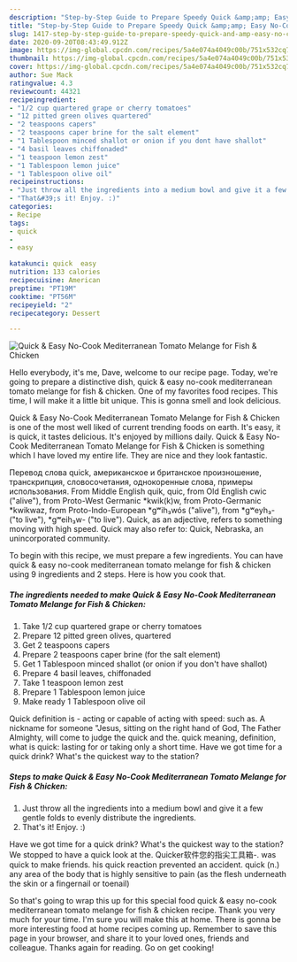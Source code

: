 ```yaml
---
description: "Step-by-Step Guide to Prepare Speedy Quick &amp;amp; Easy No-Cook Mediterranean Tomato Melange for Fish &amp;amp; Chicken"
title: "Step-by-Step Guide to Prepare Speedy Quick &amp;amp; Easy No-Cook Mediterranean Tomato Melange for Fish &amp;amp; Chicken"
slug: 1417-step-by-step-guide-to-prepare-speedy-quick-and-amp-easy-no-cook-mediterranean-tomato-melange-for-fish-and-amp-chicken
date: 2020-09-20T08:43:49.912Z
image: https://img-global.cpcdn.com/recipes/5a4e074a4049c00b/751x532cq70/quick-easy-no-cook-mediterranean-tomato-melange-for-fish-chicken-recipe-main-photo.jpg
thumbnail: https://img-global.cpcdn.com/recipes/5a4e074a4049c00b/751x532cq70/quick-easy-no-cook-mediterranean-tomato-melange-for-fish-chicken-recipe-main-photo.jpg
cover: https://img-global.cpcdn.com/recipes/5a4e074a4049c00b/751x532cq70/quick-easy-no-cook-mediterranean-tomato-melange-for-fish-chicken-recipe-main-photo.jpg
author: Sue Mack
ratingvalue: 4.3
reviewcount: 44321
recipeingredient:
- "1/2 cup quartered grape or cherry tomatoes"
- "12 pitted green olives quartered"
- "2 teaspoons capers"
- "2 teaspoons caper brine for the salt element"
- "1 Tablespoon minced shallot or onion if you dont have shallot"
- "4 basil leaves chiffonaded"
- "1 teaspoon lemon zest"
- "1 Tablespoon lemon juice"
- "1 Tablespoon olive oil"
recipeinstructions:
- "Just throw all the ingredients into a medium bowl and give it a few gentle folds to evenly distribute the ingredients."
- "That&#39;s it! Enjoy. :)"
categories:
- Recipe
tags:
- quick
- 
- easy

katakunci: quick  easy 
nutrition: 133 calories
recipecuisine: American
preptime: "PT19M"
cooktime: "PT56M"
recipeyield: "2"
recipecategory: Dessert

---
```



![Quick &amp; Easy No-Cook Mediterranean Tomato Melange for Fish &amp; Chicken](https://img-global.cpcdn.com/recipes/5a4e074a4049c00b/751x532cq70/quick-easy-no-cook-mediterranean-tomato-melange-for-fish-chicken-recipe-main-photo.jpg)

Hello everybody, it's me, Dave, welcome to our recipe page. Today, we're going to prepare a distinctive dish, quick &amp; easy no-cook mediterranean tomato melange for fish &amp; chicken. One of my favorites food recipes. This time, I will make it a little bit unique. This is gonna smell and look delicious.

Quick &amp; Easy No-Cook Mediterranean Tomato Melange for Fish &amp; Chicken is one of the most well liked of current trending foods on earth. It's easy, it is quick, it tastes delicious. It's enjoyed by millions daily. Quick &amp; Easy No-Cook Mediterranean Tomato Melange for Fish &amp; Chicken is something which I have loved my entire life. They are nice and they look fantastic.

Перевод слова quick, американское и британское произношение, транскрипция, словосочетания, однокоренные слова, примеры использования. From Middle English quik, quic, from Old English cwic (&#34;alive&#34;), from Proto-West Germanic *kwik(k)w, from Proto-Germanic *kwikwaz, from Proto-Indo-European *gʷih₃wós (&#34;alive&#34;), from *gʷeyh₃- (&#34;to live&#34;), *gʷeih₃w- (&#34;to live&#34;). Quick, as an adjective, refers to something moving with high speed. Quick may also refer to: Quick, Nebraska, an unincorporated community.


To begin with this recipe, we must prepare a few ingredients. You can have quick &amp; easy no-cook mediterranean tomato melange for fish &amp; chicken using 9 ingredients and 2 steps. Here is how you cook that.

<!--inarticleads1-->

##### The ingredients needed to make Quick &amp; Easy No-Cook Mediterranean Tomato Melange for Fish &amp; Chicken:

1. Take 1/2 cup quartered grape or cherry tomatoes
1. Prepare 12 pitted green olives, quartered
1. Get 2 teaspoons capers
1. Prepare 2 teaspoons caper brine (for the salt element)
1. Get 1 Tablespoon minced shallot (or onion if you don&#39;t have shallot)
1. Prepare 4 basil leaves, chiffonaded
1. Take 1 teaspoon lemon zest
1. Prepare 1 Tablespoon lemon juice
1. Make ready 1 Tablespoon olive oil


Quick definition is - acting or capable of acting with speed: such as. A nickname for someone &#34;Jesus, sitting on the right hand of God, The Father Almighty, will come to judge the quick and the. quick meaning, definition, what is quick: lasting for or taking only a short time. Have we got time for a quick drink? What&#39;s the quickest way to the station? 

<!--inarticleads2-->

##### Steps to make Quick &amp; Easy No-Cook Mediterranean Tomato Melange for Fish &amp; Chicken:

1. Just throw all the ingredients into a medium bowl and give it a few gentle folds to evenly distribute the ingredients.
1. That&#39;s it! Enjoy. :)


Have we got time for a quick drink? What&#39;s the quickest way to the station? We stopped to have a quick look at the. Quicker软件您的指尖工具箱-. was quick to make friends. his quick reaction prevented an accident. quick (n.) any area of the body that is highly sensitive to pain (as the flesh underneath the skin or a fingernail or toenail) 

So that's going to wrap this up for this special food quick &amp; easy no-cook mediterranean tomato melange for fish &amp; chicken recipe. Thank you very much for your time. I'm sure you will make this at home. There is gonna be more interesting food at home recipes coming up. Remember to save this page in your browser, and share it to your loved ones, friends and colleague. Thanks again for reading. Go on get cooking!
